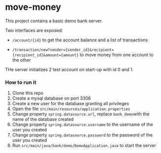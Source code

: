 # move-money

This project contains a basic demo bank server.

Two interfaces are exposed:

* `/account/{id}` to get the account balance and a list of transactions

* `/transaction/new?sender={sender_id}&recipient={recipient_id}&amount={amount}` to move money from one account to the other

THe server initializes 2 test account on start-up with id 0 and 1.


### How to run it

1. Clone this repo
2. Create a mysql database on port 3306
3. Create a new user for the database granting all privileges
4. Open the file `src/main/resources/application.properties`
5. Change property `spring.datasource.url`, replace `bank_demo`with the name of the database created
6. Change property `spring.datasource.username` to the username of the user you created
7. Change property `spring.datasource.password` to the password of the user you created
8. Run `src/main/java/bank/demo/DemoApplication.java` to start the server

